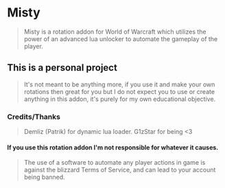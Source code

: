 # Misty
> Misty is a rotation addon for World of Warcraft which utilizes the power of an advanced lua unlocker to automate the gameplay of the player.  

## This is a personal project
> It's not meant to be anything more, if you use it and make your own rotations then great for you but I do not expect you to use or create anything in this addon, it's purely for my own educational objective.  

### Credits/Thanks
> Demliz (Patrik) for dynamic lua loader.  G1zStar for being <3

#### If you use this rotation addon I'm not responsible for whatever it causes.  
> The use of a software to automate any player actions in game is against the blizzard Terms of Service, and can lead to your account being banned.  
